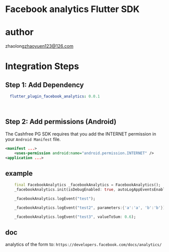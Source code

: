 # Facebook analytics Flutter SDK 

# author

zhaolong<zhaoyuen123@126.com>

# Integration Steps

## Step 1: Add Dependency


```yaml
  flutter_plugin_facebook_analytics: 0.0.1
```

<br/>

## Step 2: Add permissions (Android)

The Cashfree PG SDK requires that you add the INTERNET permission in your `Android Manifest` file.

```xml
<manifest ...>
    <uses-permission android:name="android.permission.INTERNET" />
<application ...>
```

## example

```dart
    final FacebookAnalytics _facebookAnalytics = FacebookAnalytics();
    _facebookAnalytics.init(isDebugEnabled: true, autoLogAppEventsEnabled: true);

    _facebookAnalytics.logEvent("test");

    _facebookAnalytics.logEvent("test2", parameters:{'a':'a', 'b':'b'});

    _facebookAnalytics.logEvent("test3", valueToSum: 0.6);
``` 
## doc
  analytics of the form to:
    `https://developers.facebook.com/docs/analytics/`